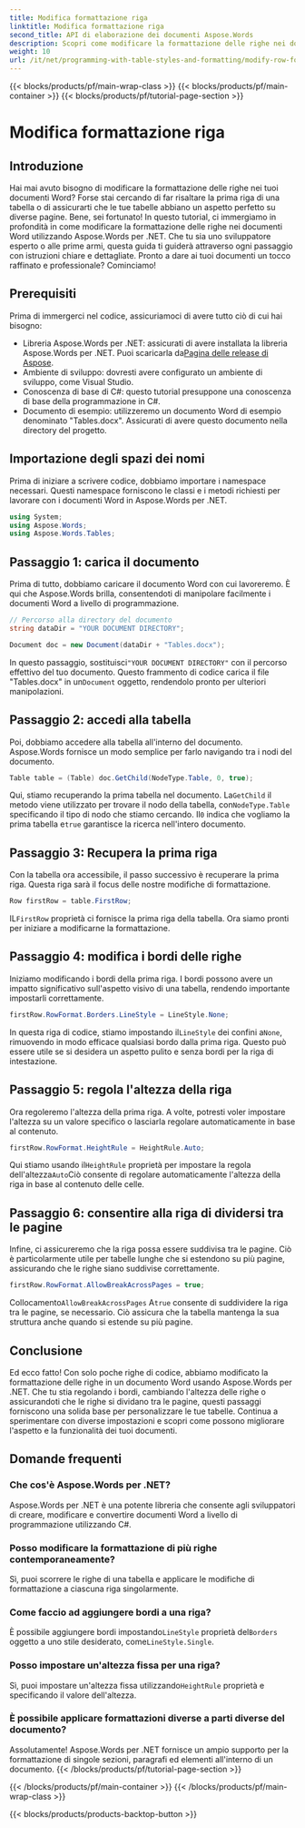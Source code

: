 ```yaml
---
title: Modifica formattazione riga
linktitle: Modifica formattazione riga
second_title: API di elaborazione dei documenti Aspose.Words
description: Scopri come modificare la formattazione delle righe nei documenti Word usando Aspose.Words per .NET con la nostra guida dettagliata passo dopo passo. Perfetta per sviluppatori di tutti i livelli.
weight: 10
url: /it/net/programming-with-table-styles-and-formatting/modify-row-formatting/
---
```


{{< blocks/products/pf/main-wrap-class >}}
{{< blocks/products/pf/main-container >}}
{{< blocks/products/pf/tutorial-page-section >}}

# Modifica formattazione riga

## Introduzione

Hai mai avuto bisogno di modificare la formattazione delle righe nei tuoi documenti Word? Forse stai cercando di far risaltare la prima riga di una tabella o di assicurarti che le tue tabelle abbiano un aspetto perfetto su diverse pagine. Bene, sei fortunato! In questo tutorial, ci immergiamo in profondità in come modificare la formattazione delle righe nei documenti Word utilizzando Aspose.Words per .NET. Che tu sia uno sviluppatore esperto o alle prime armi, questa guida ti guiderà attraverso ogni passaggio con istruzioni chiare e dettagliate. Pronto a dare ai tuoi documenti un tocco raffinato e professionale? Cominciamo!

## Prerequisiti

Prima di immergerci nel codice, assicuriamoci di avere tutto ciò di cui hai bisogno:

- Libreria Aspose.Words per .NET: assicurati di avere installata la libreria Aspose.Words per .NET. Puoi scaricarla da[Pagina delle release di Aspose](https://releases.aspose.com/words/net/).
- Ambiente di sviluppo: dovresti avere configurato un ambiente di sviluppo, come Visual Studio.
- Conoscenza di base di C#: questo tutorial presuppone una conoscenza di base della programmazione in C#.
- Documento di esempio: utilizzeremo un documento Word di esempio denominato "Tables.docx". Assicurati di avere questo documento nella directory del progetto.

## Importazione degli spazi dei nomi

Prima di iniziare a scrivere codice, dobbiamo importare i namespace necessari. Questi namespace forniscono le classi e i metodi richiesti per lavorare con i documenti Word in Aspose.Words per .NET.

```csharp
using System;
using Aspose.Words;
using Aspose.Words.Tables;
```

## Passaggio 1: carica il documento

Prima di tutto, dobbiamo caricare il documento Word con cui lavoreremo. È qui che Aspose.Words brilla, consentendoti di manipolare facilmente i documenti Word a livello di programmazione.

```csharp
// Percorso alla directory del documento
string dataDir = "YOUR DOCUMENT DIRECTORY";

Document doc = new Document(dataDir + "Tables.docx");
```

 In questo passaggio, sostituisci`"YOUR DOCUMENT DIRECTORY"` con il percorso effettivo del tuo documento. Questo frammento di codice carica il file "Tables.docx" in un`Document` oggetto, rendendolo pronto per ulteriori manipolazioni.

## Passaggio 2: accedi alla tabella

Poi, dobbiamo accedere alla tabella all'interno del documento. Aspose.Words fornisce un modo semplice per farlo navigando tra i nodi del documento.

```csharp
Table table = (Table) doc.GetChild(NodeType.Table, 0, true);
```

Qui, stiamo recuperando la prima tabella nel documento. La`GetChild` il metodo viene utilizzato per trovare il nodo della tabella, con`NodeType.Table` specificando il tipo di nodo che stiamo cercando. Il`0` indica che vogliamo la prima tabella e`true` garantisce la ricerca nell'intero documento.

## Passaggio 3: Recupera la prima riga

Con la tabella ora accessibile, il passo successivo è recuperare la prima riga. Questa riga sarà il focus delle nostre modifiche di formattazione.

```csharp
Row firstRow = table.FirstRow;
```

 IL`FirstRow` proprietà ci fornisce la prima riga della tabella. Ora siamo pronti per iniziare a modificarne la formattazione.

## Passaggio 4: modifica i bordi delle righe

Iniziamo modificando i bordi della prima riga. I bordi possono avere un impatto significativo sull'aspetto visivo di una tabella, rendendo importante impostarli correttamente.

```csharp
firstRow.RowFormat.Borders.LineStyle = LineStyle.None;
```

 In questa riga di codice, stiamo impostando il`LineStyle` dei confini a`None`, rimuovendo in modo efficace qualsiasi bordo dalla prima riga. Questo può essere utile se si desidera un aspetto pulito e senza bordi per la riga di intestazione.

## Passaggio 5: regola l'altezza della riga

Ora regoleremo l'altezza della prima riga. A volte, potresti voler impostare l'altezza su un valore specifico o lasciarla regolare automaticamente in base al contenuto.

```csharp
firstRow.RowFormat.HeightRule = HeightRule.Auto;
```

 Qui stiamo usando il`HeightRule` proprietà per impostare la regola dell'altezza`Auto`Ciò consente di regolare automaticamente l'altezza della riga in base al contenuto delle celle.

## Passaggio 6: consentire alla riga di dividersi tra le pagine

Infine, ci assicureremo che la riga possa essere suddivisa tra le pagine. Ciò è particolarmente utile per tabelle lunghe che si estendono su più pagine, assicurando che le righe siano suddivise correttamente.

```csharp
firstRow.RowFormat.AllowBreakAcrossPages = true;
```

 Collocamento`AllowBreakAcrossPages` A`true` consente di suddividere la riga tra le pagine, se necessario. Ciò assicura che la tabella mantenga la sua struttura anche quando si estende su più pagine.

## Conclusione

Ed ecco fatto! Con solo poche righe di codice, abbiamo modificato la formattazione delle righe in un documento Word usando Aspose.Words per .NET. Che tu stia regolando i bordi, cambiando l'altezza delle righe o assicurandoti che le righe si dividano tra le pagine, questi passaggi forniscono una solida base per personalizzare le tue tabelle. Continua a sperimentare con diverse impostazioni e scopri come possono migliorare l'aspetto e la funzionalità dei tuoi documenti.

## Domande frequenti

### Che cos'è Aspose.Words per .NET?
Aspose.Words per .NET è una potente libreria che consente agli sviluppatori di creare, modificare e convertire documenti Word a livello di programmazione utilizzando C#.

### Posso modificare la formattazione di più righe contemporaneamente?
Sì, puoi scorrere le righe di una tabella e applicare le modifiche di formattazione a ciascuna riga singolarmente.

### Come faccio ad aggiungere bordi a una riga?
 È possibile aggiungere bordi impostando`LineStyle` proprietà del`Borders` oggetto a uno stile desiderato, come`LineStyle.Single`.

### Posso impostare un'altezza fissa per una riga?
 Sì, puoi impostare un'altezza fissa utilizzando`HeightRule` proprietà e specificando il valore dell'altezza.

### È possibile applicare formattazioni diverse a parti diverse del documento?
Assolutamente! Aspose.Words per .NET fornisce un ampio supporto per la formattazione di singole sezioni, paragrafi ed elementi all'interno di un documento.
{{< /blocks/products/pf/tutorial-page-section >}}

{{< /blocks/products/pf/main-container >}}
{{< /blocks/products/pf/main-wrap-class >}}

{{< blocks/products/products-backtop-button >}}
